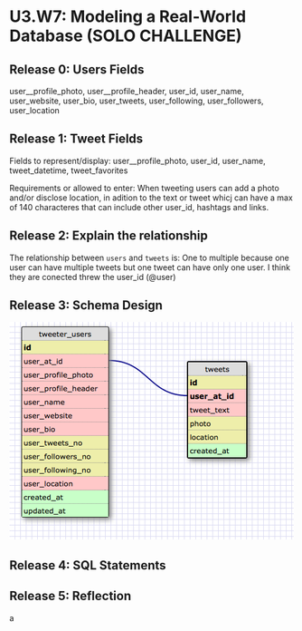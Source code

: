 # U3.W7: Modeling a Real-World Database (SOLO CHALLENGE)

## Release 0: Users Fields

user__profile_photo, user__profile_header, user_id, user_name, user_website, user_bio, user_tweets, user_following, user_followers, user_location

## Release 1: Tweet Fields
<!-- Identify the fields Twitter uses to represent/display a tweet. What are you required or allowed to enter? -->
Fields to represent/display:
user__profile_photo, user_id, user_name, tweet_datetime, tweet_favorites

Requirements or allowed to enter:
When tweeting users can add a photo and/or disclose location, in adition to the text or tweet whicj can have a max of 140 characteres that can include other user_id, hashtags and links.

## Release 2: Explain the relationship
The relationship between `users` and `tweets` is: 
One to multiple because one user can have multiple tweets but one tweet can have only one user.
I think they are conected threw the user_id (@user)

## Release 3: Schema Design
![alt tag](https://raw.githubusercontent.com/sebabelmar/phase_0_unit_3/master/week_7/imgs/Schema-tweeter.png)

## Release 4: SQL Statements
<!-- Include your SQL Statements. How can you make markdown files show blocks of code? -->

## Release 5: Reflection
<!-- Be sure to add your reflection here!!! -->a